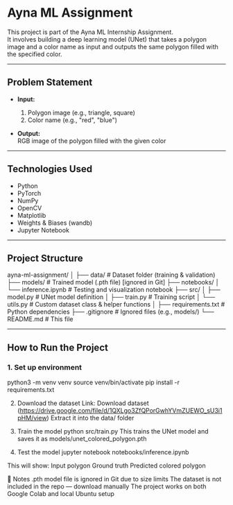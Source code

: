 # Ayna ML Assignment

This project is part of the Ayna ML Internship Assignment.  
It involves building a deep learning model (UNet) that takes a polygon image and a color name as input and outputs the same polygon filled with the specified color.

---

## Problem Statement

- **Input:**  
  1. Polygon image (e.g., triangle, square)  
  2. Color name (e.g., "red", "blue")

- **Output:**  
  RGB image of the polygon filled with the given color

---

## Technologies Used

- Python
- PyTorch
- NumPy
- OpenCV
- Matplotlib
- Weights & Biases (wandb)
- Jupyter Notebook

---

## Project Structure
ayna-ml-assignment/
│
├── data/ # Dataset folder (training & validation)
├── models/ # Trained model (.pth file) [ignored in Git]
├── notebooks/
│ └── inference.ipynb # Testing and visualization notebook
├── src/
│ ├── model.py # UNet model definition
│ ├── train.py # Training script
│ └── utils.py # Custom dataset class & helper functions
│
├── requirements.txt # Python dependencies
├── .gitignore # Ignored files (e.g., models/)
└── README.md # This file


---

## How to Run the Project
### 1. Set up environment
python3 -m venv venv
source venv/bin/activate
pip install -r requirements.txt

2. Download the dataset
Link: Download dataset (https://drive.google.com/file/d/1QXLgo3ZfQPorGwhYVmZUEWO_sU3i1pHM/view)
Extract it into the data/ folder

3. Train the model
python src/train.py
This trains the UNet model and saves it as models/unet_colored_polygon.pth

4. Test the model
jupyter notebook notebooks/inference.ipynb

This will show:
Input polygon
Ground truth
Predicted colored polygon

📌 Notes
.pth model file is ignored in Git due to size limits
The dataset is not included in the repo — download manually
The project works on both Google Colab and local Ubuntu setup
